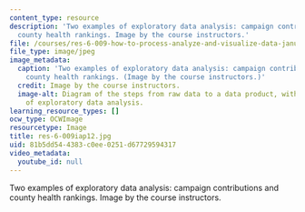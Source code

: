 ```yaml
---
content_type: resource
description: 'Two examples of exploratory data analysis: campaign contributions and
  county health rankings. Image by the course instructors.'
file: /courses/res-6-009-how-to-process-analyze-and-visualize-data-january-iap-2012/81b5dd544383c0ee0251d67729594317_res-6-009iap12.jpg
file_type: image/jpeg
image_metadata:
  caption: 'Two examples of exploratory data analysis: campaign contributions and
    county health rankings. (Image by the course instructors.)'
  credit: Image by the course instructors.
  image-alt: Diagram of the steps from raw data to a data product, with two examples
    of exploratory data analysis.
learning_resource_types: []
ocw_type: OCWImage
resourcetype: Image
title: res-6-009iap12.jpg
uid: 81b5dd54-4383-c0ee-0251-d67729594317
video_metadata:
  youtube_id: null
---
```

Two examples of exploratory data analysis: campaign contributions and county health rankings. Image by the course instructors.

